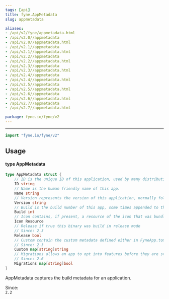 ```yaml
---
tags: [api]
title: fyne.AppMetadata
slug: appmetadata

aliases:
- /api/v2/fyne/appmetadata.html
- /api/v2.0//appmetadata
- /api/v2.0//appmetadata.html
- /api/v2.1//appmetadata
- /api/v2.1//appmetadata.html
- /api/v2.2//appmetadata
- /api/v2.2//appmetadata.html
- /api/v2.3//appmetadata
- /api/v2.3//appmetadata.html
- /api/v2.4//appmetadata
- /api/v2.4//appmetadata.html
- /api/v2.5//appmetadata
- /api/v2.5//appmetadata.html
- /api/v2.6//appmetadata
- /api/v2.6//appmetadata.html
- /api/v2.7//appmetadata
- /api/v2.7//appmetadata.html

package: fyne.io/fyne/v2
---
```



---
```go
import "fyne.io/fyne/v2"
```

## Usage

#### type AppMetadata

```go
type AppMetadata struct {
	// ID is the unique ID of this application, used by many distribution platforms.
	ID string
	// Name is the human friendly name of this app.
	Name string
	// Version represents the version of this application, normally following semantic versioning.
	Version string
	// Build is the build number of this app, some times appended to the version number.
	Build int
	// Icon contains, if present, a resource of the icon that was bundled at build time.
	Icon Resource
	// Release if true this binary was build in release mode
	// Since: 2.3
	Release bool
	// Custom contain the custom metadata defined either in FyneApp.toml or on the compile command line
	// Since: 2.3
	Custom map[string]string
	// Migrations allows an app to opt into features before they are standard
	// Since: 2.6
	Migrations map[string]bool
}
```

AppMetadata captures the build metadata for an application.


<div class="since">Since: <code>
2.2</code></div>

